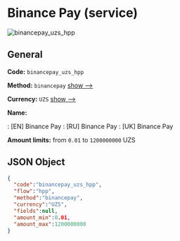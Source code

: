 
# Binance Pay (service) 
![binancepay_uzs_hpp](https://static.openfintech.io/payment_methods/binancepay_uzs_hpp/logo.svg?w=400&c=v0.59.26#w200)  

## General 
 
**Code:** `binancepay_uzs_hpp` 
 
**Method:** `binancepay` 
 [show -->](/payment-methods/binancepay/) 
 
**Currency:** `UZS` [show -->](/currencies/UZS/) 
 
**Name:** 
 
:	[EN] Binance Pay 
:	[RU] Binance Pay 
:	[UK] Binance Pay 
 
**Amount limits:** from `0.01` to `1200000000` UZS 

## JSON Object 

```json
{
  "code":"binancepay_uzs_hpp",
  "flow":"hpp",
  "method":"binancepay",
  "currency":"UZS",
  "fields":null,
  "amount_min":0.01,
  "amount_max":1200000000
}
```  

